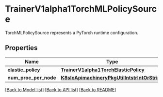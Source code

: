 # TrainerV1alpha1TorchMLPolicySource

TorchMLPolicySource represents a PyTorch runtime configuration.
## Properties
Name | Type | Description | Notes
------------ | ------------- | ------------- | -------------
**elastic_policy** | [**TrainerV1alpha1TorchElasticPolicy**](TrainerV1alpha1TorchElasticPolicy.md) |  | [optional] 
**num_proc_per_node** | [**K8sIoApimachineryPkgUtilIntstrIntOrString**](K8sIoApimachineryPkgUtilIntstrIntOrString.md) |  | [optional] 

[[Back to Model list]](../README.md#documentation-for-models) [[Back to API list]](../README.md#documentation-for-api-endpoints) [[Back to README]](../README.md)


